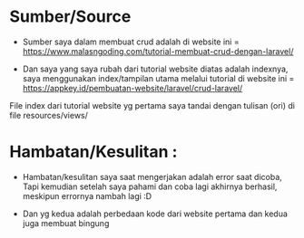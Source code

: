 # Sumber/Source
- Sumber saya dalam membuat crud adalah di website ini =
https://www.malasngoding.com/tutorial-membuat-crud-dengan-laravel/

- Dan saya yang saya rubah dari tutorial website diatas adalah indexnya, 
saya menggunakan index/tampilan utama melalui tutorial di website ini =
https://appkey.id/pembuatan-website/laravel/crud-laravel/

File index dari tutorial website yg pertama saya tandai dengan tulisan (ori) di file resources/views/


# Hambatan/Kesulitan :
- Hambatan/kesulitan saya saat mengerjakan adalah error saat dicoba,
Tapi kemudian setelah saya pahami dan coba lagi akhirnya berhasil, meskipun errornya nambah lagi :D

- Dan yg kedua adalah perbedaan kode dari website pertama dan kedua juga membuat bingung
